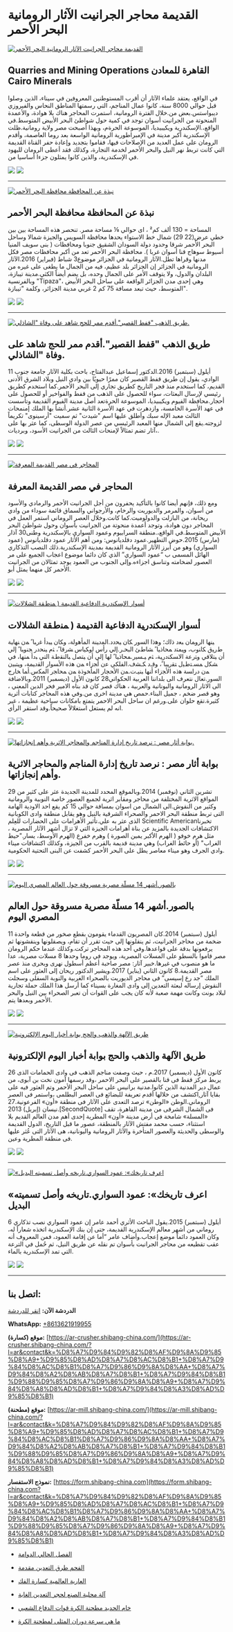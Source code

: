 # القديمة محاجر الجرانيت الآثار الرومانية البحر الأحمر

<a href="https://swt.shibang-china.com/?l=ar&img&k=%D8%A7%D9%84%D9%82%D8%AF%D9%8A%D9%85%D8%A9+%D9%85%D8%AD%D8%A7%D8%AC%D8%B1+%D8%A7%D9%84%D8%AC%D8%B1%D8%A7%D9%86%D9%8A%D8%AA+%D8%A7%D9%84%D8%A2%D8%AB%D8%A7%D8%B1+%D8%A7%D9%84%D8%B1%D9%88%D9%85%D8%A7%D9%86%D9%8A%D8%A9+%D8%A7%D9%84%D8%A8%D8%AD%D8%B1+%D8%A7%D9%84%D8%A3%D8%AD%D9%85%D8%B1" target="_blank">![القديمة محاجر الجرانيت الآثار الرومانية البحر الأحمر](http://static.shibang-china.com/all-800x300/591.jpg)</a>

## Quarries and Mining Operations القاهرة للمعادن Cairo Minerals
في الواقع، يعتقد علماء الآثار أن أقرب المستوطنين المعروفين في سيناء، الذين وصلوا قبل حوالي 8000 سنة، كانوا عمال المناجم، التي رسمتها المناطق النحاس والفيروزي ديبواستس.بعض من.خلال الفترة الرومانية، استمرت المحاجر هناك بلا هوادة، والأعمدة المنحوتة من الجرانيت أسوان توجد في كمية حول شواطئ البحر الأبيض المتوسط.في الواقع،.الإسكندرية ويكيبيديا، الموسوعة الحرةم، وبهذا أصبحت مصر ولاية رومانية.ظلت الإسكندرية أكبر مدينة في الإمبراطورية الرومانية الواسعة بعد روما العاصمة، وأقدم الرومان على عمل العديد من الإصلاحات فيها، فقاموا بتجديد وإعادة حفر القناة القديمة التي كانت تربط نهر النيل والبحر الأحمر لخدمة التجارة، وكذلك فقد أعطى الرومان لليهود في الإسكندرية، والذين كانوا يمثلون جزءا أساسيا من.


<a href="https://whatsapp.shibangsoft.com/WhatsApp.php" target="_blank" title="WhatsApp">![](http://static.shibang-china.com/icon/whatsapp.png)</a> <a href="https://swt.shibang-china.com/?l=ar&icon&k=%D8%A7%D9%84%D9%82%D8%AF%D9%8A%D9%85%D8%A9+%D9%85%D8%AD%D8%A7%D8%AC%D8%B1+%D8%A7%D9%84%D8%AC%D8%B1%D8%A7%D9%86%D9%8A%D8%AA+%D8%A7%D9%84%D8%A2%D8%AB%D8%A7%D8%B1+%D8%A7%D9%84%D8%B1%D9%88%D9%85%D8%A7%D9%86%D9%8A%D8%A9+%D8%A7%D9%84%D8%A8%D8%AD%D8%B1+%D8%A7%D9%84%D8%A3%D8%AD%D9%85%D8%B1" target="_blank">![](http://static.shibang-china.com/icon/chat-ar.png)</a>

---

<a href="https://swt.shibang-china.com/?l=ar&img&k=%D8%A7%D9%84%D9%82%D8%AF%D9%8A%D9%85%D8%A9+%D9%85%D8%AD%D8%A7%D8%AC%D8%B1+%D8%A7%D9%84%D8%AC%D8%B1%D8%A7%D9%86%D9%8A%D8%AA+%D8%A7%D9%84%D8%A2%D8%AB%D8%A7%D8%B1+%D8%A7%D9%84%D8%B1%D9%88%D9%85%D8%A7%D9%86%D9%8A%D8%A9+%D8%A7%D9%84%D8%A8%D8%AD%D8%B1+%D8%A7%D9%84%D8%A3%D8%AD%D9%85%D8%B1" target="_blank">![نبذة عن المحافظة محافظة البحر الأحمر](http://static.shibang-china.com/all-800x300/114.jpg)</a>

## نبذة عن المحافظة محافظة البحر الأحمر
المساحة = 130 ألف كم² ، اى حوالي ⅛ مساحة مصر. تنحصر هذه المساحة بين بين خطي عرض(22 29) شمال خط الاستواء يحدها محافظة السويس والجيزة شمالا وساحل البحر الأحمر شرقا وحدود دولة السودان الشقيق جنوبا ومحافظات ( بنى سويف المنيا أسيوط سوهاج قنا أسوان غربا ). محافظة البحر الأحمر تعد من أكبر محافظات مصر فكل مدنها وقراها تطل.الآثار الرومانية في الجزائر موضوع3 شباط (فبراير) 2016.الآثار الرومانية في الجزائر إن الجزائر بلد عظيم، فيه من الجمال ما يطغى على غيره من البلدان والدول، ولا يتوقف الأمر على الجمال وحده، بل يضم أيضاً الكثي.مدينة تيبازة، وبالفرنسية &quot;Tipaza&quot;، وهي إحدى مدن الجزائر الواقعة على ساحل البحر الأبيض المتوسط، حيث تبعد مسافة 75 كم 2 غربي مدينة الجزائر، وكلمة &quot;تيبازة&quot;.


<a href="https://whatsapp.shibangsoft.com/WhatsApp.php" target="_blank" title="WhatsApp">![](http://static.shibang-china.com/icon/whatsapp.png)</a> <a href="https://swt.shibang-china.com/?l=ar&icon&k=%D8%A7%D9%84%D9%82%D8%AF%D9%8A%D9%85%D8%A9+%D9%85%D8%AD%D8%A7%D8%AC%D8%B1+%D8%A7%D9%84%D8%AC%D8%B1%D8%A7%D9%86%D9%8A%D8%AA+%D8%A7%D9%84%D8%A2%D8%AB%D8%A7%D8%B1+%D8%A7%D9%84%D8%B1%D9%88%D9%85%D8%A7%D9%86%D9%8A%D8%A9+%D8%A7%D9%84%D8%A8%D8%AD%D8%B1+%D8%A7%D9%84%D8%A3%D8%AD%D9%85%D8%B1" target="_blank">![](http://static.shibang-china.com/icon/chat-ar.png)</a>

---

<a href="https://swt.shibang-china.com/?l=ar&img&k=%D8%A7%D9%84%D9%82%D8%AF%D9%8A%D9%85%D8%A9+%D9%85%D8%AD%D8%A7%D8%AC%D8%B1+%D8%A7%D9%84%D8%AC%D8%B1%D8%A7%D9%86%D9%8A%D8%AA+%D8%A7%D9%84%D8%A2%D8%AB%D8%A7%D8%B1+%D8%A7%D9%84%D8%B1%D9%88%D9%85%D8%A7%D9%86%D9%8A%D8%A9+%D8%A7%D9%84%D8%A8%D8%AD%D8%B1+%D8%A7%D9%84%D8%A3%D8%AD%D9%85%D8%B1" target="_blank">![طريق الذهب &quot;قفط القصير&quot;.أقدم ممر للحج شاهد على وفاة &quot;الشاذلي.](http://static.shibang-china.com/all-800x300/452.jpg)</a>

## طريق الذهب &quot;قفط القصير&quot;.أقدم ممر للحج شاهد على وفاة &quot;الشاذلي.
11 أيلول (سبتمبر) 2016.الدكتور إسماعيل عبدالفتاح، باحث بكلية الآثار جامعة جنوب الوادي، يقول إن طريق قفط القصير كان ممرًا حيويًا بين وادي النيل وبلاد الشرق الأدنى القديم، كما استخدم منذ فجر التاريخ كطريق تجاري إلى البحر الأحمر.كما استخدم كطريق رئيسي لإرسال البعثات، سواء للحصول على الذهب من قفط والفواخير أو للحصول على أحجار.محافظة الفيوم ويكيبيديا، الموسوعة الحرةتعد أصل مدينة الفيوم القديمة وتأسست في عهد الأسرة الخامسة، وازدهرت في عهد الأسرة الثانية عشر.أنشأ بها الملك إمنمحات الثالث معبد الإله سبك وأطلق عليها اسم &quot;شيدت&quot; ثم سميت &quot;أرسينوى&quot; تكريماً لزوجته.يقع إلى الشمال منها المعبد الرئيسي من عصر الدولة الوسطى، كما عثر بها على آثار تضم تمثالاً لإمنحات الثالث من الجرانيت الأسود، وبرديات،.


<a href="https://whatsapp.shibangsoft.com/WhatsApp.php" target="_blank" title="WhatsApp">![](http://static.shibang-china.com/icon/whatsapp.png)</a> <a href="https://swt.shibang-china.com/?l=ar&icon&k=%D8%A7%D9%84%D9%82%D8%AF%D9%8A%D9%85%D8%A9+%D9%85%D8%AD%D8%A7%D8%AC%D8%B1+%D8%A7%D9%84%D8%AC%D8%B1%D8%A7%D9%86%D9%8A%D8%AA+%D8%A7%D9%84%D8%A2%D8%AB%D8%A7%D8%B1+%D8%A7%D9%84%D8%B1%D9%88%D9%85%D8%A7%D9%86%D9%8A%D8%A9+%D8%A7%D9%84%D8%A8%D8%AD%D8%B1+%D8%A7%D9%84%D8%A3%D8%AD%D9%85%D8%B1" target="_blank">![](http://static.shibang-china.com/icon/chat-ar.png)</a>

---

<a href="https://swt.shibang-china.com/?l=ar&img&k=%D8%A7%D9%84%D9%82%D8%AF%D9%8A%D9%85%D8%A9+%D9%85%D8%AD%D8%A7%D8%AC%D8%B1+%D8%A7%D9%84%D8%AC%D8%B1%D8%A7%D9%86%D9%8A%D8%AA+%D8%A7%D9%84%D8%A2%D8%AB%D8%A7%D8%B1+%D8%A7%D9%84%D8%B1%D9%88%D9%85%D8%A7%D9%86%D9%8A%D8%A9+%D8%A7%D9%84%D8%A8%D8%AD%D8%B1+%D8%A7%D9%84%D8%A3%D8%AD%D9%85%D8%B1" target="_blank">![المحاجر في مصر القديمة المعرفة](http://static.shibang-china.com/all-800x300/1122.jpg)</a>

## المحاجر في مصر القديمة المعرفة
ومع ذلك، فإنهم أيضا كانوا بالتأكيد يحفرون من أجل الجرانيت الأحمر والرمادي والأسود من أسوان، والمرمر والديوريت والرخام، والأرجواني والسماق قائمة سوداء من وادي ريحانة، من البازلت والدولوميت.كما كانت.وخلال العصر الروماني استمر العمل في المحاجر دون هوادة، وتوجد أعمدة منحوتة من الجرانيت بأسوان وحول شواطئ البحر الأبيض المتوسط.في الواقع،.منطقة السرابيوم وعمود السواري بالإسكندرية وطنى30 آذار (مارس) 2015.حوض التطهير.عمود دقلديانوس: ومن أهم الأثار عمود دقلديانوس (عمود السواري) وهو من أبرز الآثار الرومانية القديمة بمدينة الإسكندرية.ذلك النصب التذكاري الهائل المسمى ب “عمود السواري” الذي كان دائما موضوع اعجاب الجميع على مر العصور لضخامته وتناسق اجزاءه.وإلى الجنوب من العمود يوجد تمثالان من الجرانيت الأحمر كل منهما يمثل أبو.


<a href="https://whatsapp.shibangsoft.com/WhatsApp.php" target="_blank" title="WhatsApp">![](http://static.shibang-china.com/icon/whatsapp.png)</a> <a href="https://swt.shibang-china.com/?l=ar&icon&k=%D8%A7%D9%84%D9%82%D8%AF%D9%8A%D9%85%D8%A9+%D9%85%D8%AD%D8%A7%D8%AC%D8%B1+%D8%A7%D9%84%D8%AC%D8%B1%D8%A7%D9%86%D9%8A%D8%AA+%D8%A7%D9%84%D8%A2%D8%AB%D8%A7%D8%B1+%D8%A7%D9%84%D8%B1%D9%88%D9%85%D8%A7%D9%86%D9%8A%D8%A9+%D8%A7%D9%84%D8%A8%D8%AD%D8%B1+%D8%A7%D9%84%D8%A3%D8%AD%D9%85%D8%B1" target="_blank">![](http://static.shibang-china.com/icon/chat-ar.png)</a>

---

<a href="https://swt.shibang-china.com/?l=ar&img&k=%D8%A7%D9%84%D9%82%D8%AF%D9%8A%D9%85%D8%A9+%D9%85%D8%AD%D8%A7%D8%AC%D8%B1+%D8%A7%D9%84%D8%AC%D8%B1%D8%A7%D9%86%D9%8A%D8%AA+%D8%A7%D9%84%D8%A2%D8%AB%D8%A7%D8%B1+%D8%A7%D9%84%D8%B1%D9%88%D9%85%D8%A7%D9%86%D9%8A%D8%A9+%D8%A7%D9%84%D8%A8%D8%AD%D8%B1+%D8%A7%D9%84%D8%A3%D8%AD%D9%85%D8%B1" target="_blank">![ﺃﺴﻭﺍﺭ ﺍﻹﺴﻜﻨﺩﺭﻴﺔ ﺍﻟﺩﻓﺎﻋﻴﺔ ﺍﻟﻘﺩﻴﻤﺔ ( ﻤﻨﻁﻘﺔ ﺍﻟﺸﻼﻻﺕ](http://static.shibang-china.com/all-800x300/85.jpg)</a>

## ﺃﺴﻭﺍﺭ ﺍﻹﺴﻜﻨﺩﺭﻴﺔ ﺍﻟﺩﻓﺎﻋﻴﺔ ﺍﻟﻘﺩﻴﻤﺔ ( ﻤﻨﻁﻘﺔ ﺍﻟﺸﻼﻻﺕ
ﻴﻨﻬﺎ ﺍﻟﺭﻭﻤﺎﻥ ﺒﻌﺩ ﺫﻟﻙ؛ ﻭﻫﺫﺍ ﺍﻟﺴﻭﺭ ﻜﺎﻥ ﻴﺤﺩﺩ.ﺍﻟﻤﺩﻴﻨﺔ ﺍﻟﻤﺄﻫﻭﻟﺔ، ﻭﻜﺎﻥ ﻴﺒﺩﺃ ﻏﺭﺒﺎﹰ ﻤﻥ ﻨﻬﺎﻴﺔ ﻁﺭﻴﻕ ﻜﺎﻨﻭﺏ، ﻭﻴﻤﺘﺩ ﻤﺤﺎﺫﻴﺎﹰ ﺸﺎﻁﺊ ﺍﻟﺒﺤـﺭ.ﺇﻟﻲ ﺭﺃﺱ ﻟﻭﻜﻴﺎﺱ ﺸﺭﻗﺎﹰ، ﺜﻡ ﻴﻨﺤﺩﺭ ﺠﻨﻭﺒﺎﹰ ﺇﻟﻲ ﺃﻥ ﻴﺘﻼﻗﻲ ﻭﺘﺭﻋﺔ ﺍﻻﺴﻜﻨﺩﺭﻴﺔ، ﺜﻡ ﻴـﺴﻴﺭ.ﻤﺤﺎﺫﻴﺎﹰ ﻟﻬﺎ ﺇﻟﻲ ﺃﻥ ﻴﺘﺼل ﺒﺎﻟﻨﻘﻁﺔ ﺍﻟﺘﻲ ﺒﺩﺃ ﻤﻨﻬﺎ، ﻓﻲ ﺸﻜل ﻤﺴ.ﺘﻁﻴل ﺘﻘﺭﻴﺒﺎﹰ، ﻭﻗـﺩ ﻜـﺸﻑ.ﺍﻟﻔﻠﻜﻲ ﻋﻥ ﺃﺠﺯﺍﺀ ﻤﻥ ﻫﺫﻩ ﺍﻷﺴﻭﺍﺭ ﺍﻟﻘﺩﻴﻤﺔ، ﻭﻴﺘﺒﻴﻥ ﻤﻥ ﺩﺭﺍﺴﺔ ﻫﺫﻩ ﺍﻷﺠﺯﺍﺀ ﺃﻨﻬﺎ ﺒﻨﻴـﺕ.ﻤﻥ ﺍﻷﺤﺠﺎﺭ ﺍﻟﻤﺄﺨﻭﺫﺓ ﻤﻥ ﻤﺤﺎﺠﺭ ﺍﻟﻤﻜﺱ.ﺃﻤﺎ ﺨﺎﺭﺝ ﺍﻟﺴﻭﺭ.تعال نتعرف الى بلداننا العربية الحكواتي28 كانون الأول (ديسمبر) 2011.وبالاضافة الى الاثار الرومانية واليونانية والعربية ، هناك قصر كان قد بناه الامير فخر الدين المعني ، وهو قصر ضخم ، جميل البناء.حمص هي مدينة اخرى من.وفي هذه المحاجر كتابات أثرية كثيرة.تقع حلوان على.ورغم ان ساحل البحر الاحمر يتمتع بامكانات سياحية عظيمة ، غير انه لم يستغل استغلالاً صحيحاً.وقد استقر الرأي.


<a href="https://whatsapp.shibangsoft.com/WhatsApp.php" target="_blank" title="WhatsApp">![](http://static.shibang-china.com/icon/whatsapp.png)</a> <a href="https://swt.shibang-china.com/?l=ar&icon&k=%D8%A7%D9%84%D9%82%D8%AF%D9%8A%D9%85%D8%A9+%D9%85%D8%AD%D8%A7%D8%AC%D8%B1+%D8%A7%D9%84%D8%AC%D8%B1%D8%A7%D9%86%D9%8A%D8%AA+%D8%A7%D9%84%D8%A2%D8%AB%D8%A7%D8%B1+%D8%A7%D9%84%D8%B1%D9%88%D9%85%D8%A7%D9%86%D9%8A%D8%A9+%D8%A7%D9%84%D8%A8%D8%AD%D8%B1+%D8%A7%D9%84%D8%A3%D8%AD%D9%85%D8%B1" target="_blank">![](http://static.shibang-china.com/icon/chat-ar.png)</a>

---

<a href="https://swt.shibang-china.com/?l=ar&img&k=%D8%A7%D9%84%D9%82%D8%AF%D9%8A%D9%85%D8%A9+%D9%85%D8%AD%D8%A7%D8%AC%D8%B1+%D8%A7%D9%84%D8%AC%D8%B1%D8%A7%D9%86%D9%8A%D8%AA+%D8%A7%D9%84%D8%A2%D8%AB%D8%A7%D8%B1+%D8%A7%D9%84%D8%B1%D9%88%D9%85%D8%A7%D9%86%D9%8A%D8%A9+%D8%A7%D9%84%D8%A8%D8%AD%D8%B1+%D8%A7%D9%84%D8%A3%D8%AD%D9%85%D8%B1" target="_blank">![بوابة أثار مصر : نرصد تاريخ إدارة المناجم والمحاجر الاثرية وأهم إنجازاتها.](http://static.shibang-china.com/all-800x300/1177.jpg)</a>

## بوابة أثار مصر : نرصد تاريخ إدارة المناجم والمحاجر الاثرية وأهم إنجازاتها.
29 تشرين الثاني (نوفمبر) 2014.وبالموقع المحدد للمدينة الجديدة عثر على كثير من المواقع الاثرية المختلفة من محاجر ومقابر اثرية لجمبع العصور خاصة النوبية والرومانية وكثير من النقوش.الى الشمال من اسوان بمسافة حوالى 15 كم يقع احد الاودية الهامة التى تربط منطقة البحر الاحمر والصحراء الشرقية بالنيل وهو يقابل منطقة وادى الكوبانية الذى عثر به علي.تأثير الأهرامات على الحضارات للعِلم Scientific Americanتخبرنا الاكتشافات الجديدة بالمزيد عن بناة أهرامات الجيزة التي لا تزال أشهر الآثار المصرية ، مثل هرم خوفو ( الهرم الأكبر يمين الصورة ) وهرم خفرع (الهرم الأوسط، يسار.&quot;حيط الغراب&quot; (أو حائط الغراب) وهي مدينة قديمة بالقرب من الجيزة، وكذلك اكتشافات ميناء وادي الجرف وهو ميناء معاصر يطل على البحر الأحمر كشفت عن البنى التحتية الحكومية.


<a href="https://whatsapp.shibangsoft.com/WhatsApp.php" target="_blank" title="WhatsApp">![](http://static.shibang-china.com/icon/whatsapp.png)</a> <a href="https://swt.shibang-china.com/?l=ar&icon&k=%D8%A7%D9%84%D9%82%D8%AF%D9%8A%D9%85%D8%A9+%D9%85%D8%AD%D8%A7%D8%AC%D8%B1+%D8%A7%D9%84%D8%AC%D8%B1%D8%A7%D9%86%D9%8A%D8%AA+%D8%A7%D9%84%D8%A2%D8%AB%D8%A7%D8%B1+%D8%A7%D9%84%D8%B1%D9%88%D9%85%D8%A7%D9%86%D9%8A%D8%A9+%D8%A7%D9%84%D8%A8%D8%AD%D8%B1+%D8%A7%D9%84%D8%A3%D8%AD%D9%85%D8%B1" target="_blank">![](http://static.shibang-china.com/icon/chat-ar.png)</a>

---

<a href="https://swt.shibang-china.com/?l=ar&img&k=%D8%A7%D9%84%D9%82%D8%AF%D9%8A%D9%85%D8%A9+%D9%85%D8%AD%D8%A7%D8%AC%D8%B1+%D8%A7%D9%84%D8%AC%D8%B1%D8%A7%D9%86%D9%8A%D8%AA+%D8%A7%D9%84%D8%A2%D8%AB%D8%A7%D8%B1+%D8%A7%D9%84%D8%B1%D9%88%D9%85%D8%A7%D9%86%D9%8A%D8%A9+%D8%A7%D9%84%D8%A8%D8%AD%D8%B1+%D8%A7%D9%84%D8%A3%D8%AD%D9%85%D8%B1" target="_blank">![بالصور.أشهر 14 مسلّة مصرية مسروقة حول العالم المصري اليوم](http://static.shibang-china.com/all-800x300/450.jpg)</a>

## بالصور.أشهر 14 مسلّة مصرية مسروقة حول العالم المصري اليوم
11 أيلول (سبتمبر) 2014.كان المصريون القدماء يقومون بقطع صخور من قطعة واحدة ضخمة من محاجر الجرانيت، ثم ينقلونها إلى حيث تقرر أن تقام، ويصقلونها وينقشونها ثم يرفعونها بدقة على قواعدها.وفي أحد هذه المحاجر تركت.وكذلك عندما حكم الرومان مصر قاموا بالسطو على المسلات المصرية، ويوجد في روما وحدها 8 مسلات مصرية، عدا ما هو منصوب في غيرها.خبير آثار: مصر صاحبة أعظم أسطول نهرى وبحرى منذ عصر مصر القديمة.8 كانون الثاني (يناير) 2017.ويشير الدكتور ريحان إلى العثور على اسم الملك “جد رع إسيسى” فى محاجر الديوريت بالصحراء الغربية والنوبة السفلى وسجلت النقوش إرساله لبعثة التعدين إلى وادى المغارة بسيناء كما أرسل هذا الملك حملة تجارية لبلاد بونت وكانت مهمة صعبة لأنه كان يجب على القوات أن تعبر الصحراء بين النيل والبحر الأحمر وبعدها يتم.


<a href="https://whatsapp.shibangsoft.com/WhatsApp.php" target="_blank" title="WhatsApp">![](http://static.shibang-china.com/icon/whatsapp.png)</a> <a href="https://swt.shibang-china.com/?l=ar&icon&k=%D8%A7%D9%84%D9%82%D8%AF%D9%8A%D9%85%D8%A9+%D9%85%D8%AD%D8%A7%D8%AC%D8%B1+%D8%A7%D9%84%D8%AC%D8%B1%D8%A7%D9%86%D9%8A%D8%AA+%D8%A7%D9%84%D8%A2%D8%AB%D8%A7%D8%B1+%D8%A7%D9%84%D8%B1%D9%88%D9%85%D8%A7%D9%86%D9%8A%D8%A9+%D8%A7%D9%84%D8%A8%D8%AD%D8%B1+%D8%A7%D9%84%D8%A3%D8%AD%D9%85%D8%B1" target="_blank">![](http://static.shibang-china.com/icon/chat-ar.png)</a>

---

<a href="https://swt.shibang-china.com/?l=ar&img&k=%D8%A7%D9%84%D9%82%D8%AF%D9%8A%D9%85%D8%A9+%D9%85%D8%AD%D8%A7%D8%AC%D8%B1+%D8%A7%D9%84%D8%AC%D8%B1%D8%A7%D9%86%D9%8A%D8%AA+%D8%A7%D9%84%D8%A2%D8%AB%D8%A7%D8%B1+%D8%A7%D9%84%D8%B1%D9%88%D9%85%D8%A7%D9%86%D9%8A%D8%A9+%D8%A7%D9%84%D8%A8%D8%AD%D8%B1+%D8%A7%D9%84%D8%A3%D8%AD%D9%85%D8%B1" target="_blank">![طريق الآلهة والذهب والحج بوابة أخبار اليوم الإلكترونية](http://static.shibang-china.com/all-800x300/1513.jpg)</a>

## طريق الآلهة والذهب والحج بوابة أخبار اليوم الإلكترونية
26 كانون الأول (ديسمبر) 2017.م ، حيث وصفت مناجم الذهب فى وادى الحمامات الذى يربط مركز قفط فى قنا بالقصير على البحر الاحمر ،وقد رسمها آمون نخت بن آبوى، من عمال دير المدنية الذين كانوا.مدنية برانيس على ساحل البحر الأحمر وتم العثور فيه على بقايا آثار,اكتشف من خلالها أقدم تعريفة للبضائع فى العصر البطلمى ،واستمر فى العصر الروماني.الوطن  «الوطن» ترصد التعدى على الآثار فى منطقة «أون» الفرعونية.27 نيسان (إبريل) 2013.[SecondQuote] فى الشمال الشرقى من مدينة القاهرة، تقف «المسلة» شامخة فى أرض مدينة «أون» المطرية إحدى أهم مدن العالم القديم بلا استثناء، حسب محمد مفتش الآثار بالمنطقة، عصور ما قبل التاريخ، الدول القديمة والوسطى والحديثة والعصور المتأخرة والآثار الرومانية واليونانية، هى الآثار التى عُثر عليها فى منطقة المطرية وعين.


<a href="https://whatsapp.shibangsoft.com/WhatsApp.php" target="_blank" title="WhatsApp">![](http://static.shibang-china.com/icon/whatsapp.png)</a> <a href="https://swt.shibang-china.com/?l=ar&icon&k=%D8%A7%D9%84%D9%82%D8%AF%D9%8A%D9%85%D8%A9+%D9%85%D8%AD%D8%A7%D8%AC%D8%B1+%D8%A7%D9%84%D8%AC%D8%B1%D8%A7%D9%86%D9%8A%D8%AA+%D8%A7%D9%84%D8%A2%D8%AB%D8%A7%D8%B1+%D8%A7%D9%84%D8%B1%D9%88%D9%85%D8%A7%D9%86%D9%8A%D8%A9+%D8%A7%D9%84%D8%A8%D8%AD%D8%B1+%D8%A7%D9%84%D8%A3%D8%AD%D9%85%D8%B1" target="_blank">![](http://static.shibang-china.com/icon/chat-ar.png)</a>

---

<a href="https://swt.shibang-china.com/?l=ar&img&k=%D8%A7%D9%84%D9%82%D8%AF%D9%8A%D9%85%D8%A9+%D9%85%D8%AD%D8%A7%D8%AC%D8%B1+%D8%A7%D9%84%D8%AC%D8%B1%D8%A7%D9%86%D9%8A%D8%AA+%D8%A7%D9%84%D8%A2%D8%AB%D8%A7%D8%B1+%D8%A7%D9%84%D8%B1%D9%88%D9%85%D8%A7%D9%86%D9%8A%D8%A9+%D8%A7%D9%84%D8%A8%D8%AD%D8%B1+%D8%A7%D9%84%D8%A3%D8%AD%D9%85%D8%B1" target="_blank">![«اعرف تاريخك»: عمود السواري.تاريخه وأصل تسميته البديل](http://static.shibang-china.com/all-800x300/232.jpg)</a>

## «اعرف تاريخك»: عمود السواري.تاريخه وأصل تسميته البديل
6 أيلول (سبتمبر) 2015.يقول الباحث الأثري أحمد عامر إن عمود السواري نصب تذكاري روماني من أشهر معالم الإسكندرية القديمة، حتى إن بنك الإسكندرية اتخذه شعاراً له، وكان العمود دائماً موضع إعجاب.وأضاف عامر “أما عن إقامة العمود، فمن المعروف أنه عقب تقطيعه من محاجر الجرانيت بأسوان تم نقله عن طريق النيل، ثم حُمل في الترعة التي تمد الإسكندرية بالماء.

<a href="https://whatsapp.shibangsoft.com/WhatsApp.php" target="_blank" title="WhatsApp">![](http://static.shibang-china.com/icon/whatsapp.png)</a> <a href="https://swt.shibang-china.com/?l=ar&icon&k=%D8%A7%D9%84%D9%82%D8%AF%D9%8A%D9%85%D8%A9+%D9%85%D8%AD%D8%A7%D8%AC%D8%B1+%D8%A7%D9%84%D8%AC%D8%B1%D8%A7%D9%86%D9%8A%D8%AA+%D8%A7%D9%84%D8%A2%D8%AB%D8%A7%D8%B1+%D8%A7%D9%84%D8%B1%D9%88%D9%85%D8%A7%D9%86%D9%8A%D8%A9+%D8%A7%D9%84%D8%A8%D8%AD%D8%B1+%D8%A7%D9%84%D8%A3%D8%AD%D9%85%D8%B1" target="_blank">![](http://static.shibang-china.com/icon/chat-ar.png)</a>

---
## اتصل بنا:

**الدردشة الآن:** [انقر للدردشة](https://swt.shibang-china.com?l=ar&contact&k=%D8%A7%D9%84%D9%82%D8%AF%D9%8A%D9%85%D8%A9+%D9%85%D8%AD%D8%A7%D8%AC%D8%B1+%D8%A7%D9%84%D8%AC%D8%B1%D8%A7%D9%86%D9%8A%D8%AA+%D8%A7%D9%84%D8%A2%D8%AB%D8%A7%D8%B1+%D8%A7%D9%84%D8%B1%D9%88%D9%85%D8%A7%D9%86%D9%8A%D8%A9+%D8%A7%D9%84%D8%A8%D8%AD%D8%B1+%D8%A7%D9%84%D8%A3%D8%AD%D9%85%D8%B1)

**WhatsApp:**  [+8613621919955](https://whatsapp.shibangsoft.com/WhatsApp.php)

**موقع (كسارة):** [https://ar-crusher.shibang-china.com/](https://ar-crusher.shibang-china.com/?l=ar&contact&k=%D8%A7%D9%84%D9%82%D8%AF%D9%8A%D9%85%D8%A9+%D9%85%D8%AD%D8%A7%D8%AC%D8%B1+%D8%A7%D9%84%D8%AC%D8%B1%D8%A7%D9%86%D9%8A%D8%AA+%D8%A7%D9%84%D8%A2%D8%AB%D8%A7%D8%B1+%D8%A7%D9%84%D8%B1%D9%88%D9%85%D8%A7%D9%86%D9%8A%D8%A9+%D8%A7%D9%84%D8%A8%D8%AD%D8%B1+%D8%A7%D9%84%D8%A3%D8%AD%D9%85%D8%B1)

**موقع (مطحنة):** [https://ar-mill.shibang-china.com/](https://ar-mill.shibang-china.com/?l=ar&contact&k=%D8%A7%D9%84%D9%82%D8%AF%D9%8A%D9%85%D8%A9+%D9%85%D8%AD%D8%A7%D8%AC%D8%B1+%D8%A7%D9%84%D8%AC%D8%B1%D8%A7%D9%86%D9%8A%D8%AA+%D8%A7%D9%84%D8%A2%D8%AB%D8%A7%D8%B1+%D8%A7%D9%84%D8%B1%D9%88%D9%85%D8%A7%D9%86%D9%8A%D8%A9+%D8%A7%D9%84%D8%A8%D8%AD%D8%B1+%D8%A7%D9%84%D8%A3%D8%AD%D9%85%D8%B1)

**نموذج الاستفسار:** [https://form.shibang-china.com](https://form.shibang-china.com?l=ar&contact&k=%D8%A7%D9%84%D9%82%D8%AF%D9%8A%D9%85%D8%A9+%D9%85%D8%AD%D8%A7%D8%AC%D8%B1+%D8%A7%D9%84%D8%AC%D8%B1%D8%A7%D9%86%D9%8A%D8%AA+%D8%A7%D9%84%D8%A2%D8%AB%D8%A7%D8%B1+%D8%A7%D9%84%D8%B1%D9%88%D9%85%D8%A7%D9%86%D9%8A%D8%A9+%D8%A7%D9%84%D8%A8%D8%AD%D8%B1+%D8%A7%D9%84%D8%A3%D8%AD%D9%85%D8%B1)

* [الفصل الحالي الدوامة](../27/%D8%A7%D9%84%D9%81%D8%B5%D9%84%20%D8%A7%D9%84%D8%AD%D8%A7%D9%84%D9%8A%20%D8%A7%D9%84%D8%AF%D9%88%D8%A7%D9%85%D8%A9.md)

* [الفحم طرق التعدين مقدمة](../28/%D8%A7%D9%84%D9%81%D8%AD%D9%85%20%D8%B7%D8%B1%D9%82%20%D8%A7%D9%84%D8%AA%D8%B9%D8%AF%D9%8A%D9%86%20%D9%85%D9%82%D8%AF%D9%85%D8%A9.md)

* [العارية العالمية كسارة الفك](../26/%D8%A7%D9%84%D8%B9%D8%A7%D8%B1%D9%8A%D8%A9%20%D8%A7%D9%84%D8%B9%D8%A7%D9%84%D9%85%D9%8A%D8%A9%20%D9%83%D8%B3%D8%A7%D8%B1%D8%A9%20%D8%A7%D9%84%D9%81%D9%83.md)

* [آلة محلية الصنع لحجر التعدين الغابة](../28/%D8%A2%D9%84%D8%A9%20%D9%85%D8%AD%D9%84%D9%8A%D8%A9%20%D8%A7%D9%84%D8%B5%D9%86%D8%B9%20%D9%84%D8%AD%D8%AC%D8%B1%20%D8%A7%D9%84%D8%AA%D8%B9%D8%AF%D9%8A%D9%86%20%D8%A7%D9%84%D8%BA%D8%A7%D8%A8%D8%A9.md)

* [خام الحديد مطحنة الكرة قوات الدفاع الشعبي](../26/%D8%AE%D8%A7%D9%85%20%D8%A7%D9%84%D8%AD%D8%AF%D9%8A%D8%AF%20%D9%85%D8%B7%D8%AD%D9%86%D8%A9%20%D8%A7%D9%84%D9%83%D8%B1%D8%A9%20%D9%82%D9%88%D8%A7%D8%AA%20%D8%A7%D9%84%D8%AF%D9%81%D8%A7%D8%B9%20%D8%A7%D9%84%D8%B4%D8%B9%D8%A8%D9%8A.md)

* [ما هي سرعة دوران المثلى لمطحنة الكرة](../30/%D9%85%D8%A7%20%D9%87%D9%8A%20%D8%B3%D8%B1%D8%B9%D8%A9%20%D8%AF%D9%88%D8%B1%D8%A7%D9%86%20%D8%A7%D9%84%D9%85%D8%AB%D9%84%D9%89%20%D9%84%D9%85%D8%B7%D8%AD%D9%86%D8%A9%20%D8%A7%D9%84%D9%83%D8%B1%D8%A9.md)